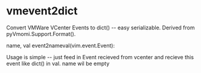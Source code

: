 # vmevent2dict
Convert VMWare VCenter Events to dict() -- easy serializable. Derived from pyVmomi.Support.Format().

name, val event2nameval(vim.event.Event):

Usage is simple -- just feed in Event recieved from vcenter and recieve this event like dict() in val. name wil be empty
